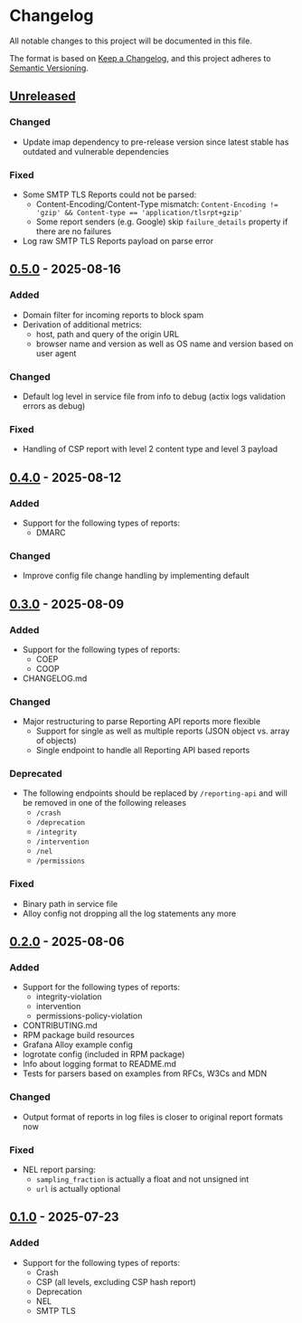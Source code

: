 # Changelog

All notable changes to this project will be documented in this file.

The format is based on [Keep a Changelog](https://keepachangelog.com/en/1.1.0/),
and this project adheres to [Semantic Versioning](https://semver.org/spec/v2.0.0.html).

## [Unreleased](https://github.com/nerou42/network-journal/compare/v0.5.0...HEAD)

### Changed

- Update imap dependency to pre-release version since latest stable has outdated and vulnerable dependencies

### Fixed

- Some SMTP TLS Reports could not be parsed:
    - Content-Encoding/Content-Type mismatch: `Content-Encoding != 'gzip' && Content-type == 'application/tlsrpt+gzip'`
    - Some report senders (e.g. Google) skip `failure_details` property if there are no failures
- Log raw SMTP TLS Reports payload on parse error


## [0.5.0](https://github.com/nerou42/network-journal/compare/v0.4.0...v0.5.0) - 2025-08-16

### Added

- Domain filter for incoming reports to block spam
- Derivation of additional metrics:
    - host, path and query of the origin URL
    - browser name and version as well as OS name and version based on user agent

### Changed

- Default log level in service file from info to debug (actix logs validation errors as debug)

### Fixed

- Handling of CSP report with level 2 content type and level 3 payload


## [0.4.0](https://github.com/nerou42/network-journal/compare/v0.3.0...v0.4.0) - 2025-08-12

### Added

- Support for the following types of reports:
    - DMARC

### Changed

- Improve config file change handling by implementing default


## [0.3.0](https://github.com/nerou42/network-journal/compare/v0.2.0...v0.3.0) - 2025-08-09

### Added

- Support for the following types of reports:
    - COEP
    - COOP
- CHANGELOG.md

### Changed

- Major restructuring to parse Reporting API reports more flexible
    - Support for single as well as multiple reports (JSON object vs. array of objects)
    - Single endpoint to handle all Reporting API based reports

### Deprecated

- The following endpoints should be replaced by `/reporting-api` and will be removed in one of the following releases
    - `/crash`
    - `/deprecation`
    - `/integrity`
    - `/intervention`
    - `/nel`
    - `/permissions`

### Fixed

- Binary path in service file
- Alloy config not dropping all the log statements any more


## [0.2.0](https://github.com/nerou42/network-journal/compare/v0.1.0...v0.2.0) - 2025-08-06

### Added

- Support for the following types of reports:
    - integrity-violation
    - intervention 
    - permissions-policy-violation
- CONTRIBUTING.md
- RPM package build resources
- Grafana Alloy example config
- logrotate config (included in RPM package)
- Info about logging format to README.md
- Tests for parsers based on examples from RFCs, W3Cs and MDN

### Changed

- Output format of reports in log files is closer to original report formats now

### Fixed

- NEL report parsing:
    - `sampling_fraction` is actually a float and not unsigned int
    - `url` is actually optional


## [0.1.0](https://github.com/nerou42/network-journal/releases/tag/v0.1.0) - 2025-07-23

### Added

- Support for the following types of reports:
    - Crash
    - CSP (all levels, excluding CSP hash report)
    - Deprecation
    - NEL
    - SMTP TLS

